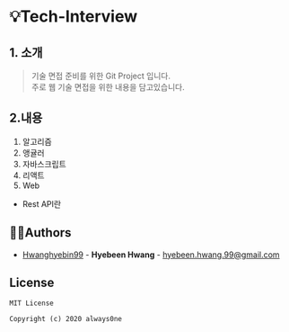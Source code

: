 # 💡Tech-Interview
## 1. 소개
> 기술 면접 준비를 위한 Git Project 입니다.  
> 주로 웹 기술 면접을 위한 내용을 담고있습니다. 

## 2.내용
1. 알고리즘
2. 앵귤러
3. 자바스크립트
4. 리액트
5. Web  
- <a src="https://github.com/Hwanghyebin99/Tech-Interview/blob/master/Web/REST%20API%EB%9E%80.md">Rest API란</a>

## 👩‍💻Authors
  - [Hwanghyebin99](https://github.com/Hwanghyebin99) - **Hyebeen Hwang** - <hyebeen.hwang.99@gmail.com>

## License

```
MIT License

Copyright (c) 2020 always0ne